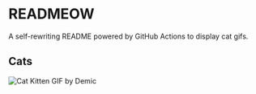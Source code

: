 # READMEOW

A self-rewriting README powered by GitHub Actions to display cat gifs.

## Cats

![Cat Kitten GIF by Demic](https://media4.giphy.com/media/3oriO0OEd9QIDdllqo/200.gif?cid=9acd02dab0o4zrcxrcuhpm2guvo91w6v6vxa8sbjchatc6wu&ep=v1_gifs_search&rid=200.gif&ct=g)
